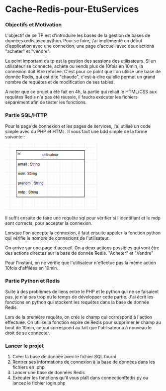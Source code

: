 # Cache-Redis-pour-EtuServices


### Objectifs et Motivation

L'objectif de ce TP est d'introduire les bases de la gestion de bases de données redis avec python.
Pour se faire, j'ai implémenté un début d'application avec une connexion, une page d'accueil avec deux actions "acheter" et "vendre".

Le point important du tp est la gestion des sessions des utilisateurs. 
Si un utilisateur se connecte, achète ou vends plus de 10fois en 10min, la connexion doit être refusée. 
C'est pour ce point que l'on utilise une base de donnée Redis, qui est dite "chaude", c'est-à-dire qu'elle permet un grand nombre de requêtes et de modification de ses tables.

A noter que ce projet a été fait en 4h, la partie qui reliait le HTML/CSS aux requêtes Redis n'a pas été réussie, il faudra exécuter les fichiers séparément afin de tester les fonctions.


### Partie SQL/HTTP

Pour la page de connexion et les pages de services, j'ai utilisé un code simple avec du PHP et HTML.
Il vous faut une bdd simple de la forme suivante :

![Schéma_bdd](table.png "Table de la bdd")

Il suffit ensuite de faire une requête sql pour vérifier si l'identifiant et le mdp sont corrects, pour accepter la connexion.

Lorsque l'on accepte la connexion, il faut ensuite appeler la fonction python qui vérifie le nombre de connexions de l'utilisateur.

On arrive sur une page d'accueil. 
On a deux actions possibles qui vont être des actions directes sur la base de donnée Redis.
"Acheter" et "Vendre"

Pour l'instant, on ne vérifie que l'utilisateur n'effectue pas la même action 10fois d'affilées en 10min.

### Partie Python et Redis

Suite à des problèmes de liens entre le PHP et le python qui ne se faisaient pas, je n'ai pas trop eu le temps de développer cette partie.
J'ai écrit les fonctions en python qui stockent les requêtes dans la base de donnée Redis.

Lors de la première requête, on crée le champ qui correspond à l'action effectuée. 
On utilise la fonction expire de Redis pour supprimer le champ au bout de 10min, ce qui correspond au fait que l'utilisateur a à nouveau le droit de se connecter.

### Lancer le projet

1) Créer la base de donnée avec le fichier SQL fourni
2) Rentrer ses informations de connexion à la base de données dans les fichiers en .php
3) Lancer une base de données Redis
4) Exécuter les fonctions qu'il vous plaît dans connectionRedis.py ou lancez le fichier login.php
